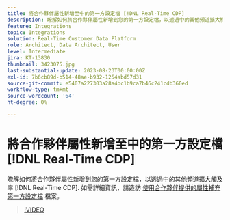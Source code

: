 ```yaml
---
title: 將合作夥伴屬性新增至中的第一方設定檔 [!DNL Real-Time CDP]
description: 瞭解如何將合作夥伴屬性新增到您的第一方設定檔，以透過中的其他頻道擴大觸及率 [!DNL Real-Time CDP].
feature: Integrations
topic: Integrations
solution: Real-Time Customer Data Platform
role: Architect, Data Architect, User
level: Intermediate
jira: KT-13830
thumbnail: 3423075.jpg
last-substantial-update: 2023-08-23T00:00:00Z
exl-id: 7b6cb89d-b514-48ae-b932-1254abd57d31
source-git-commit: e5407a227303a28a4bc1b9ca7b46c241cdb360ed
workflow-type: tm+mt
source-wordcount: '64'
ht-degree: 0%

---
```


# 將合作夥伴屬性新增至中的第一方設定檔 [!DNL Real-Time CDP]

瞭解如何將合作夥伴屬性新增到您的第一方設定檔，以透過中的其他頻道擴大觸及率 [!DNL Real-Time CDP]. 如需詳細資訊，請造訪 [使用合作夥伴提供的屬性補充第一方設定檔](https://experienceleague.adobe.com/docs/experience-platform/rtcdp/use-cases/partner-data/supplement-first-party-profiles.html) 檔案。

>[!VIDEO](https://video.tv.adobe.com/v/3423075/?learn=on)
